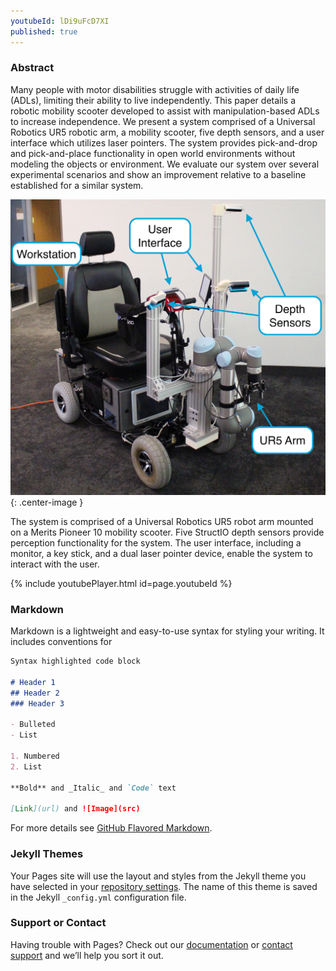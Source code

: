 ```yaml
---
youtubeId: lDi9uFcD7XI
published: true
---
```


<!---
youtubeId: --b-9HrKK6w
-->
### Abstract
Many people with motor disabilities struggle with activities of daily life (ADLs), limiting their ability to live independently. This paper details a robotic mobility scooter developed to assist with manipulation-based ADLs to increase independence. We present a system comprised of a Universal Robotics UR5 robotic arm, a mobility scooter, five depth sensors, and a user interface which utilizes laser pointers. The system provides pick-and-drop and pick-and-place functionality in open world environments without modeling the objects or environment. We evaluate our system over several experimental scenarios and show an improvement relative to a baseline established for a similar system.

<!-- <img src="img/system.JPG" alt="system" width="600"/> -->
![An image](img/system.JPG){: .center-image }

The system is comprised of a Universal Robotics UR5 robot arm mounted on a Merits Pioneer 10 mobility scooter. Five StructIO depth sensors provide perception functionality for the system. The user interface, including a monitor, a key stick, and a dual laser pointer device, enable the system to interact with the user.




{% include youtubePlayer.html id=page.youtubeId %}

### Markdown

Markdown is a lightweight and easy-to-use syntax for styling your writing. It includes conventions for

```markdown
Syntax highlighted code block

# Header 1
## Header 2
### Header 3

- Bulleted
- List

1. Numbered
2. List

**Bold** and _Italic_ and `Code` text

[Link](url) and ![Image](src)
```

For more details see [GitHub Flavored Markdown](https://guides.github.com/features/mastering-markdown/).

### Jekyll Themes

Your Pages site will use the layout and styles from the Jekyll theme you have selected in your [repository settings](https://github.com/pointW/scooter-page/settings). The name of this theme is saved in the Jekyll `_config.yml` configuration file.

### Support or Contact

Having trouble with Pages? Check out our [documentation](https://help.github.com/categories/github-pages-basics/) or [contact support](https://github.com/contact) and we’ll help you sort it out.
